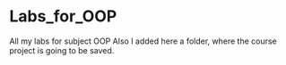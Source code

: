 # Labs_for_OOP
 All my labs for subject OOP
Also I added here a folder, where the course project is going to be saved.